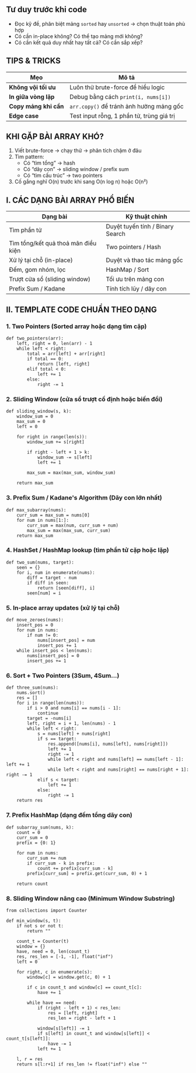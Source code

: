 ## Tư duy trước khi code
- Đọc kỹ đề, phân biệt mảng `sorted` hay `unsorted` → chọn thuật toán phù hợp
- Có cần in-place không? Có thể tạo mảng mới không?
- Có cần kết quả duy nhất hay tất cả? Có cần sắp xếp?

## TIPS & TRICKS
| Mẹo                   | Mô tả                                     |
| --------------------- | ----------------------------------------- |
| **Không vội tối ưu**  | Luôn thử brute-force để hiểu logic        |
| **In giữa vòng lặp**  | Debug bằng cách `print(i, nums[i])`       |
| **Copy mảng khi cần** | `arr.copy()` để tránh ảnh hưởng mảng gốc  |
| **Edge case**         | Test input rỗng, 1 phần tử, trùng giá trị |


## KHI GẶP BÀI ARRAY KHÓ?
1. Viết brute-force → chạy thử → phân tích chậm ở đâu
2. Tìm pattern:
    - Có “tìm tổng” → hash
    - Có “dãy con” → sliding window / prefix sum
    - Có “tìm cấu trúc” → two pointers
3. Cố gắng nghĩ O(n) trước khi sang O(n log n) hoặc O(n²)

## I. CÁC DẠNG BÀI ARRAY PHỔ BIẾN

| Dạng bài                            | Kỹ thuật chính                   |
| ----------------------------------- | -------------------------------- |
| Tìm phần tử                         | Duyệt tuyến tính / Binary Search |
| Tìm tổng/kết quả thoả mãn điều kiện | Two pointers / Hash              |
| Xử lý tại chỗ (in-place)            | Duyệt và thao tác mảng gốc       |
| Đếm, gom nhóm, lọc                  | HashMap / Sort                   |
| Trượt cửa sổ (sliding window)       | Tối ưu trên mảng con             |
| Prefix Sum / Kadane                 | Tính tích lũy / dãy con          |

## II. TEMPLATE CODE CHUẨN THEO DẠNG

### 1. Two Pointers (Sorted array hoặc dạng tìm cặp)
```
def two_pointers(arr):
    left, right = 0, len(arr) - 1
    while left < right:
        total = arr[left] + arr[right]
        if total == 0:
            return [left, right]
        elif total < 0:
            left += 1
        else:
            right -= 1
```

### 2. Sliding Window (cửa sổ trượt cố định hoặc biến đổi)
```
def sliding_window(s, k):
    window_sum = 0
    max_sum = 0
    left = 0

    for right in range(len(s)):
        window_sum += s[right]

        if right - left + 1 > k:
            window_sum -= s[left]
            left += 1

        max_sum = max(max_sum, window_sum)

    return max_sum
```

### 3. Prefix Sum / Kadane's Algorithm (Dãy con lớn nhất)
```
def max_subarray(nums):
    curr_sum = max_sum = nums[0]
    for num in nums[1:]:
        curr_sum = max(num, curr_sum + num)
        max_sum = max(max_sum, curr_sum)
    return max_sum
```

### 4. HashSet / HashMap lookup (tìm phần tử cặp hoặc lặp)
```
def two_sum(nums, target):
    seen = {}
    for i, num in enumerate(nums):
        diff = target - num
        if diff in seen:
            return [seen[diff], i]
        seen[num] = i
```

### 5. In-place array updates (xử lý tại chỗ)
```
def move_zeroes(nums):
    insert_pos = 0
    for num in nums:
        if num != 0:
            nums[insert_pos] = num
            insert_pos += 1
    while insert_pos < len(nums):
        nums[insert_pos] = 0
        insert_pos += 1
```

### 6. Sort + Two Pointers (3Sum, 4Sum...)
```
def three_sum(nums):
    nums.sort()
    res = []
    for i in range(len(nums)):
        if i > 0 and nums[i] == nums[i - 1]:
            continue
        target = -nums[i]
        left, right = i + 1, len(nums) - 1
        while left < right:
            s = nums[left] + nums[right]
            if s == target:
                res.append([nums[i], nums[left], nums[right]])
                left += 1
                right -= 1
                while left < right and nums[left] == nums[left - 1]: left += 1
                while left < right and nums[right] == nums[right + 1]: right -= 1
            elif s < target:
                left += 1
            else:
                right -= 1
    return res
```

### 7. Prefix HashMap (dạng đếm tổng dãy con)
```
def subarray_sum(nums, k):
    count = 0
    curr_sum = 0
    prefix = {0: 1}

    for num in nums:
        curr_sum += num
        if curr_sum - k in prefix:
            count += prefix[curr_sum - k]
        prefix[curr_sum] = prefix.get(curr_sum, 0) + 1

    return count
```

### 8. Sliding Window nâng cao (Minimum Window Substring)
```
from collections import Counter

def min_window(s, t):
    if not s or not t:
        return ""
    
    count_t = Counter(t)
    window = {}
    have, need = 0, len(count_t)
    res, res_len = [-1, -1], float("inf")
    left = 0

    for right, c in enumerate(s):
        window[c] = window.get(c, 0) + 1

        if c in count_t and window[c] == count_t[c]:
            have += 1

        while have == need:
            if (right - left + 1) < res_len:
                res = [left, right]
                res_len = right - left + 1

            window[s[left]] -= 1
            if s[left] in count_t and window[s[left]] < count_t[s[left]]:
                have -= 1
            left += 1

    l, r = res
    return s[l:r+1] if res_len != float("inf") else ""
```